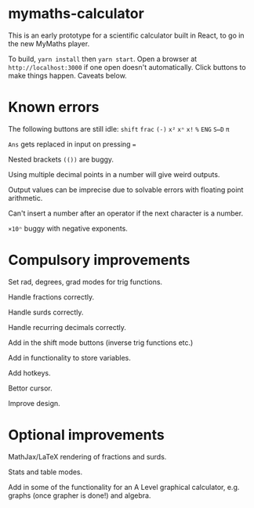 # mymaths-calculator
This is an early prototype for a scientific calculator built in React, to go in the new MyMaths player.

To build, `yarn install` then `yarn start`. Open a browser at `http://localhost:3000` if one open doesn't automatically.
Click buttons to make things happen. Caveats below.

# Known errors

The following buttons are still idle:
`shift`
`frac`
`(-)`
`x²`
`xⁿ`
`x!`
`%`
`ENG`
`S⇔D`
`π`

`Ans` gets replaced in input on pressing `=`

Nested brackets `(())` are buggy.

Using multiple decimal points in a number will give weird outputs.

Output values can be imprecise due to solvable errors with floating point arithmetic.

Can't insert a number after an operator if the next character is a number.

`×10ⁿ` buggy with negative exponents.

# Compulsory improvements

Set rad, degrees, grad modes for trig functions.

Handle fractions correctly.

Handle surds correctly.

Handle recurring decimals correctly.

Add in the shift mode buttons (inverse trig functions etc.)

Add in functionality to store variables.

Add hotkeys.

Bettor cursor.

Improve design.

# Optional improvements

MathJax/LaTeX rendering of fractions and surds.

Stats and table modes.

Add in some of the functionality for an A Level graphical calculator, e.g. graphs (once grapher is done!) and algebra.